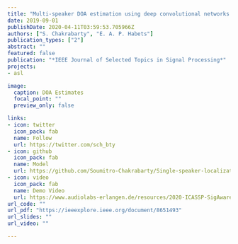 ```yaml
---
title: "Multi-speaker DOA estimation using deep convolutional networks trained with noise signals"
date: 2019-09-01
publishDate: 2020-04-11T03:59:53.705966Z
authors: ["S. Chakrabarty", "E. A. P. Habets"]
publication_types: ["2"]
abstract: ""
featured: false
publication: "*IEEE Journal of Selected Topics in Signal Processing*"
projects:
- asl

image:
  caption: DOA Estimates
  focal_point: ""
  preview_only: false

links:
- icon: twitter
  icon_pack: fab
  name: Follow
  url: https://twitter.com/sch_bty
- icon: github
  icon_pack: fab
  name: Model
  url: https://github.com/Soumitro-Chakrabarty/Single-speaker-localization
- icon: video
  icon_pack: fab
  name: Demo Video
  url: https://www.audiolabs-erlangen.de/resources/2020-ICASSP-SigAwareDOA
url_code: ""
url_pdf: "https://ieeexplore.ieee.org/document/8651493"
url_slides: ""
url_video: ""

---
```



